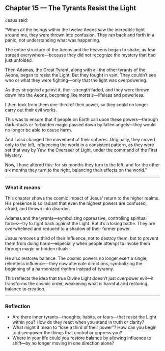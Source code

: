 ## Chapter 15 — The Tyrants Resist the Light

Jesus said:

“When all the beings within the twelve Aeons saw the incredible light around me, they were thrown into confusion. They ran back and forth in a panic, not understanding what was happening.

The entire structure of the Aeons and the heavens began to shake, as fear spread everywhere—because they did not recognize the mystery that had just unfolded.

Then Adamas, the Great Tyrant, along with all the other tyrants of the Aeons, began to resist the Light. But they fought in vain. They couldn’t see who or what they were fighting—only that the light was overpowering.

As they struggled against it, their strength faded, and they were thrown down into the Aeons, becoming like mortals—lifeless and powerless.

I then took from them one-third of their power, so they could no longer carry out their evil works.

This was to ensure that if people on Earth call upon these powers—through dark rituals or forbidden magic passed down by fallen angels—they would no longer be able to cause harm.

And I also changed the movement of their spheres. Originally, they moved only to the left, influencing the world in a consistent pattern, as they were set that way by Yew, the Overseer of Light, under the command of the First Mystery.

Now, I have altered this: for six months they turn to the left, and for the other six months they turn to the right, balancing their effects on the world.”

---

### What it means

This chapter shows the cosmic impact of Jesus’ return to the higher realms. His presence is so radiant that even the highest powers are confused, afraid, and thrown into disorder.

Adamas and the tyrants—symbolizing oppressive, controlling spiritual forces—try to fight back against the Light. But it’s a losing battle. They are overwhelmed and reduced to a shadow of their former power.

Jesus removes a third of their influence, not to destroy them, but to prevent them from doing harm—especially when people attempt to invoke them through magic or hidden rituals.

He also restores balance. The cosmic powers no longer exert a single, relentless influence—they now alternate directions, symbolizing the beginning of a harmonized rhythm instead of tyranny.

This reflects the idea that true Divine Light doesn’t just overpower evil—it transforms the cosmic order, weakening what is harmful and restoring balance to creation.

---

### Reflection

* Are there inner tyrants—thoughts, habits, or fears—that resist the Light within you? How do they react when you stand in truth or clarity?
* What might it mean to “lose a third of their power”? How can you begin to disempower the things that control or oppress you?
* Where in your life could you restore balance by allowing influence to shift—by no longer moving in one direction alone?
